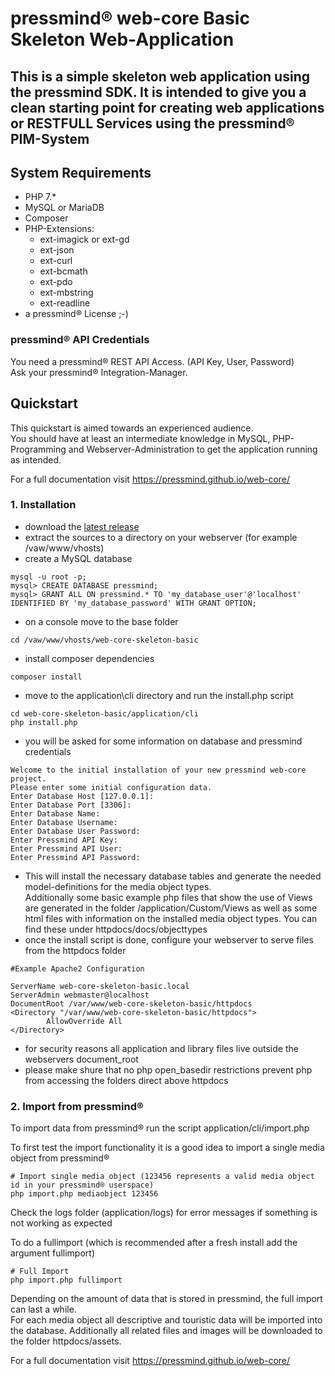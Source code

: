 # pressmind® web-core Basic Skeleton Web-Application

## This is a simple skeleton web application using the pressmind SDK. It is intended to give you a clean starting point for creating web applications or RESTFULL Services using the pressmind® PIM-System

##  System Requirements
* PHP 7.*
* MySQL or MariaDB
* Composer
* PHP-Extensions:
    * ext-imagick or ext-gd
    * ext-json
    * ext-curl
    * ext-bcmath
    * ext-pdo
    * ext-mbstring
    * ext-readline
* a pressmind® License ;-)

### pressmind® API Credentials
You need a pressmind® REST API Access. (API Key, User, Password)  
Ask your pressmind® Integration-Manager.

## Quickstart

This quickstart is aimed towards an experienced audience.  
You should have at least an intermediate knowledge in MySQL, PHP-Programming and Webserver-Administration to get the application running as intended.

For a full documentation visit https://pressmind.github.io/web-core/

### 1. Installation
* download the [latest release](https://github.com/pressmind/web-core-skeleton-basic/releases/latest) 
* extract the sources to a directory on your webserver (for example /vaw/www/vhosts)
* create a MySQL database

```shell script
mysql -u root -p;
mysql> CREATE DATABASE pressmind;
mysql> GRANT ALL ON pressmind.* TO 'my_database_user'@'localhost' IDENTIFIED BY 'my_database_password' WITH GRANT OPTION;
``` 

* on a console move to the base folder 

```shell script
cd /vaw/www/vhosts/web-core-skeleton-basic
```

* install composer dependencies

```shell script
composer install
```

* move to the application\cli directory and run the install.php script

```shell script
cd web-core-skeleton-basic/application/cli
php install.php
```

* you will be asked for some information on database and pressmind credentials

```shell script
Welcome to the initial installation of your new pressmind web-core project.
Please enter some initial configuration data.
Enter Database Host [127.0.0.1]:
Enter Database Port [3306]:
Enter Database Name: 
Enter Database Username: 
Enter Database User Password:
Enter Pressmind API Key:
Enter Pressmind API User:
Enter Pressmind API Password:
```

* This will install the necessary database tables and generate the needed model-definitions for the media object types.  
  Additionally some basic example php files that show the use of Views are generated in the folder /application/Custom/Views as well as some html files with information on the installed media object types. You can find these under httpdocs/docs/objecttypes
* once the install script is done, configure your webserver to serve files from the httpdocs folder

```apacheconfig
#Example Apache2 Configuration

ServerName web-core-skeleton-basic.local
ServerAdmin webmaster@localhost
DocumentRoot /var/www/web-core-skeleton-basic/httpdocs
<Directory "/var/www/web-core-skeleton-basic/httpdocs">
        AllowOverride All
</Directory>
```

* for security reasons all application and library files live outside the webservers document_root
* please make shure that no php open_basedir restrictions prevent php from accessing the folders direct above httpdocs

### 2. Import from pressmind®
To import data from pressmind® run the script application/cli/import.php  

To first test the import functionality it is a good idea to import a single media object from pressmind®
```shell script
# Import single media object (123456 represents a valid media object id in your pressmind® userspace)
php import.php mediaobject 123456
```

Check the logs folder (application/logs) for error messages if something is not working as expected

To do a fullimport (which is recommended after a fresh install add the argument fullimport)
```shell script
# Full Import
php import.php fullimport
```
Depending on the amount of data that is stored in pressmind, the full import can last a while.  
For each media object all descriptive and touristic data will be imported into the database. Additionally all related files and images will be downloaded to the folder httpdocs/assets.

For a full documentation visit https://pressmind.github.io/web-core/
